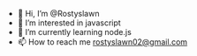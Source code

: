 - 👋 Hi, I’m @Rostyslawn
- 👀 I’m interested in javascript
- 🌱 I’m currently learning node.js
- 📫 How to reach me rostyslawn02@gmail.com

<!---
Rostyslawn/Rostyslawn is a ✨ special ✨ repository because its `README.md` (this file) appears on your GitHub profile.
You can click the Preview link to take a look at your changes.
--->

